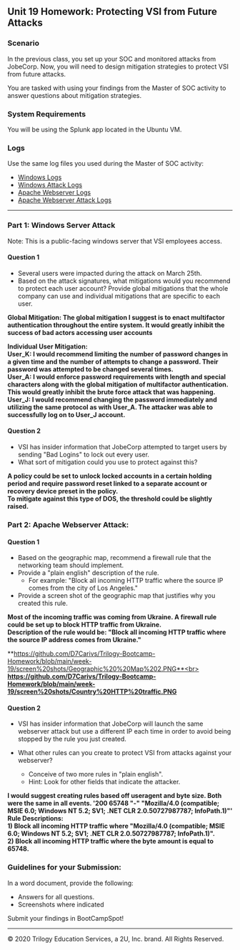 ## Unit 19 Homework: Protecting VSI from Future Attacks

### Scenario

In the previous class,  you set up your SOC and monitored attacks from JobeCorp. Now, you will need to design mitigation strategies to protect VSI from future attacks. 

You are tasked with using your findings from the Master of SOC activity to answer questions about mitigation strategies.

### System Requirements 

You will be using the Splunk app located in the Ubuntu VM.

### Logs

Use the same log files you used during the Master of SOC activity:

- [Windows Logs](resources/windows_server_logs.csv)
- [Windows Attack Logs](resources/windows_server_attack_logs.csv)
- [Apache Webserver Logs](resources/apache_logs.txt	)
- [Apache Webserver Attack Logs](resources/apache_attack_logs.txt	)

---

### Part 1: Windows Server Attack

Note: This is a public-facing windows server that VSI employees access.
 
#### Question 1
- Several users were impacted during the attack on March 25th.
- Based on the attack signatures, what mitigations would you recommend to protect each user account? Provide global mitigations that the whole company can use and individual mitigations that are specific to each user.
 
**Global Mitigation: The global mitigation I suggest is to enact multifactor authentication throughout the entire system. It would greatly inhibit the success of bad actors accessing user accounts**

**Individual User Mitigation:**<br>
**User_K: I would recommend limiting the number of password changes in a given time and the number of attempts to change a password. Their password was attempted to be changed several times.**<br>
**User_A: I would enforce password requirements with length and special characters along with the global mitigation of multifactor authentication. This would greatly inhibit the brute force attack that was happening.**<br>
**User_J: I would recommend changing the password immediately and utilizing the same protocol as with User_A. The attacker was able to successfully log on to User_J account.**  
  
#### Question 2
- VSI has insider information that JobeCorp attempted to target users by sending "Bad Logins" to lock out every user.
- What sort of mitigation could you use to protect against this?

**A policy could be set to unlock locked accounts in a certain holding period and require password reset linked to a separate account or recovery device preset in the policy.**<br>
**To mitigate against this type of DOS, the threshold could be slightly raised.**
 
  

### Part 2: Apache Webserver Attack:

#### Question 1
- Based on the geographic map, recommend a firewall rule that the networking team should implement.
- Provide a "plain english" description of the rule.
  - For example: "Block all incoming HTTP traffic where the source IP comes from the city of Los Angeles."
- Provide a screen shot of the geographic map that justifies why you created this rule.
 
**Most of the incoming traffic was coming from Ukraine. A firewall rule could be set up to block HTTP traffic from Ukraine.**<br>
**Description of the rule would be: "Block all incoming HTTP traffic where the source IP address comes from Ukraine."**<br>

**https://github.com/D7Carivs/Trilogy-Bootcamp-Homework/blob/main/week-19/screen%20shots/Geographic%20%20Map%202.PNG**<br>
**https://github.com/D7Carivs/Trilogy-Bootcamp-Homework/blob/main/week-19/screen%20shots/Country%20HTTP%20traffic.PNG**

  
#### Question 2

- VSI has insider information that JobeCorp will launch the same webserver attack but use a different IP each time in order to avoid being stopped by the rule you just created.

- What other rules can you create to protect VSI from attacks against your webserver?
  - Conceive of two more rules in "plain english". 
  - Hint: Look for other fields that indicate the attacker.
   
**I would suggest creating rules based off useragent and byte size. Both were the same in all events. '200 65748 "-" "Mozilla/4.0 (compatible; MSIE 6.0; Windows NT 5.2; SV1; .NET CLR 2.0.50727987787; InfoPath.1)"'**<br>
**Rule Descriptions:**<br>
**1) Block all incoming HTTP traffic where "Mozilla/4.0 (compatible; MSIE 6.0; Windows NT 5.2; SV1; .NET CLR 2.0.50727987787; InfoPath.1)".**<br>
**2) Block all incoming HTTP traffic where the byte amount is equal to 65748.**

  


### Guidelines for your Submission:
  
In a word document, provide the following:
- Answers for all questions.
- Screenshots where indicated

Submit your findings in BootCampSpot!

---

© 2020 Trilogy Education Services, a 2U, Inc. brand. All Rights Reserved.
